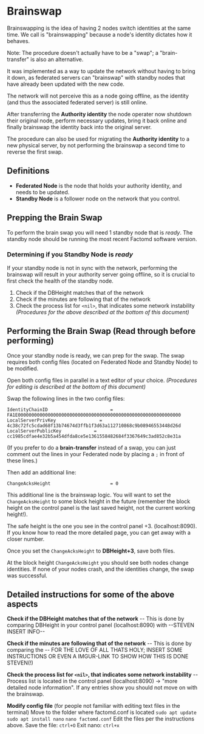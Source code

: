 # Brainswap

Brainswapping is the idea of having 2 nodes switch identities at the same time. We call is "brainswapping" because a node's identity dictates how it behaves.

Note: The procedure doesn't actually have to be a "swap"; a "brain-transfer" is also an alternative. 

It was implemented as a way to update the network without having to bring it down, as federated servers can "brainswap" with standby nodes that have already been updated with the new code. 

The network will not perceive this as a node going offline, as the identity (and thus the associated federated server) is still online.

After transferring the __Authority identity__ the node operater now shutdown their original node, perform necessary updates, bring it back online and finally brainswap the identity back into the original server.

The procedure can also be used for migrating the __Authority identity__ to a new physical server, by not performing the brainswap a second time to reverse the first swap.

## Definitions

- __Federated Node__ is the node that holds your authority identity, and needs to be updated.
- __Standby Node__ is a follower node on the network that you control.

## Prepping the Brain Swap

To perform the brain swap you will need 1 standby node that is _ready_. The standby node should be running the most recent Factomd software version.

### Determining if you Standby Node is _ready_

If your standby node is not in sync with the network, performing the brainswap will result in your authority server going offline, so it is crucial to first check the health of the standby node.

1. Check if the DBHeight matches that of the network 
2. Check if the minutes are following that of the network
3. Check the process list for `<nil>`, that indicates some network instability
_(Procedures for the above described at the bottom of this document)_

## Performing the Brain Swap (Read through before performing)

Once your standby node is ready, we can prep for the swap. The swap requires both config files (located on Federated Node and Standby Node) to be modified.

Open both config files in parallel in a text editor of your choice. 
_(Procedures for editing is described at the bottom of this document)_

Swap the following lines in the two config files:

```
IdentityChainID	                      = FA1E000000000000000000000000000000000000000000000000000000000000
LocalServerPrivKey                = 4c38c72fc5cdad68f13b74674d3ffb1f3d63a112710868c9b08946553448d26d
LocalServerPublicKey            = cc1985cdfae4e32b5a454dfda8ce5e1361558482684f3367649c3ad852c8e31a
```

(If you prefer to do a __brain-transfer__ instead of a swap, you can just comment out the lines in your Federated node by placing a `;` in front of these lines.)

Then add an additional line:

```
ChangeAcksHeight                      = 0
```

This additional line is the brainswap logic. You will want to set the `ChangeAcksHeight` to some block height in the future (remember the block height on the control panel is the last saved height, not the current working height!). 

The safe height is the one you see in the control panel +3. (localhost:8090).
If you know how to read the more detailed page, you can get away with a closer number.

Once you set the `ChangeAcksHeight` to __DBHeight+3__, save both files.

At the block height `ChangeAcksHeight` you should see both nodes change identities. If none of your nodes crash, and the identities change, the swap was successful.




## Detailed instructions for some of the above aspects

__Check if the DBHeight matches that of the network__
-- This is done by comparing DBHeight in your control panel (localhost:8090) with --STEVEN INSERT INFO--

__Check if the minutes are following that of the network__
-- This is done by comparing the -- FOR THE LOVE OF ALL THATS HOLY; INSERT SOME INSTRUCTIONS OR EVEN A IMGUR-LINK TO SHOW HOW THIS IS DONE STEVEN(!)

__Check the process list for `<nil>`, that indicates some network instability__
-- Process list is located in the control panel (localhost:8090) -> "more detailed node information". If any entries show <nil> you should not move on with the brainswap.
  
__Modify config file__ (for people not familiar with editing text files in the terminal)
Move to the folder where factomd.conf is located
```sudo apt update```
```sudo apt install nano```
```nano factomd.conf```
Edit the files per the instructions above.
Save the file: ```ctrl+O```
Exit nano: ```ctrl+x```
  
  
